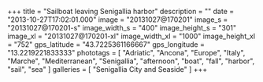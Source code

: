+++
title = "Sailboat leaving Senigallia harbor"
description = ""
date = "2013-10-27T17:02:01.000"
image = "20131027@170201"
image_s = "20131027@170201-s"
image_width_s = "400"
image_height_s = "301"
image_xl = "20131027@170201-xl"
image_width_xl = "1000"
image_height_xl = "752"
gps_latitude = "43.7225361166667"
gps_longitude = "13.2219221833333"
phototags = [ "Adriatic", "Ancona", "Europe", "Italy", "Marche", "Mediterranean", "Senigallia", "afternoon", "boat", "fall", "harbor", "sail", "sea" ]
galleries = [ "Senigallia City and Seaside" ]
+++
